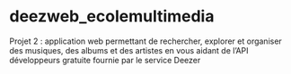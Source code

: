 # deezweb_ecolemultimedia
Projet 2 : application web permettant de rechercher, explorer et organiser des musiques​, des albums​ et des artistes​ en vous aidant de l’API développeurs gratuite fournie par le service Deezer
